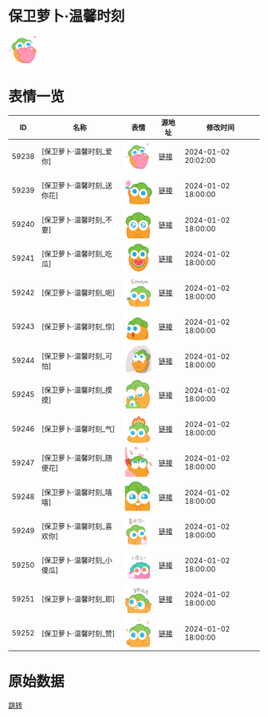 # 保卫萝卜·温馨时刻

<img src="./cover.png" height="60" alt="cover" />

# 表情一览

|ID|名称|表情|源地址|修改时间|
|----|----|----|----|----|
|59238|[保卫萝卜·温馨时刻_爱你]|<img src="./pic/059238_%5B保卫萝卜·温馨时刻_爱你%5D.png" height="60" alt="爱你"/>|[链接](https://i0.hdslb.com/bfs/garb/658c61bfd8826275723a98b407206b289623d73f.png)|2024-01-02 20:02:00|
|59239|[保卫萝卜·温馨时刻_送你花]|<img src="./pic/059239_%5B保卫萝卜·温馨时刻_送你花%5D.png" height="60" alt="送你花"/>|[链接](https://i0.hdslb.com/bfs/garb/32e8c170bbab2e3a5d15681a6c70ec2a420069d6.png)|2024-01-02 18:00:00|
|59240|[保卫萝卜·温馨时刻_不要]|<img src="./pic/059240_%5B保卫萝卜·温馨时刻_不要%5D.png" height="60" alt="不要"/>|[链接](https://i0.hdslb.com/bfs/garb/5e56e528e8dfc672259d5fe7d63b73311119d306.png)|2024-01-02 18:00:00|
|59241|[保卫萝卜·温馨时刻_吃瓜]|<img src="./pic/059241_%5B保卫萝卜·温馨时刻_吃瓜%5D.png" height="60" alt="吃瓜"/>|[链接](https://i0.hdslb.com/bfs/garb/52ae5a806afd35ae71f499c1ae8c9a62ada9cf60.png)|2024-01-02 18:00:00|
|59242|[保卫萝卜·温馨时刻_呃]|<img src="./pic/059242_%5B保卫萝卜·温馨时刻_呃%5D.png" height="60" alt="呃"/>|[链接](https://i0.hdslb.com/bfs/garb/ed97d1e22f91a823177a906de6771e2baa6af367.png)|2024-01-02 18:00:00|
|59243|[保卫萝卜·温馨时刻_惊]|<img src="./pic/059243_%5B保卫萝卜·温馨时刻_惊%5D.png" height="60" alt="惊"/>|[链接](https://i0.hdslb.com/bfs/garb/6297cd529cf759ab806258eb51125ec79264287a.png)|2024-01-02 18:00:00|
|59244|[保卫萝卜·温馨时刻_可怕]|<img src="./pic/059244_%5B保卫萝卜·温馨时刻_可怕%5D.png" height="60" alt="可怕"/>|[链接](https://i0.hdslb.com/bfs/garb/2012d5dc489f4e7a2c9ab40126b263780a6c290b.png)|2024-01-02 18:00:00|
|59245|[保卫萝卜·温馨时刻_摸摸]|<img src="./pic/059245_%5B保卫萝卜·温馨时刻_摸摸%5D.png" height="60" alt="摸摸"/>|[链接](https://i0.hdslb.com/bfs/garb/4693521d6f7473dd2bc54b32506ccfde8e8cf512.png)|2024-01-02 18:00:00|
|59246|[保卫萝卜·温馨时刻_气]|<img src="./pic/059246_%5B保卫萝卜·温馨时刻_气%5D.png" height="60" alt="气"/>|[链接](https://i0.hdslb.com/bfs/garb/df4689f0ec42ffbeb45ff1d49e54bb29993497ef.png)|2024-01-02 18:00:00|
|59247|[保卫萝卜·温馨时刻_随便花]|<img src="./pic/059247_%5B保卫萝卜·温馨时刻_随便花%5D.png" height="60" alt="随便花"/>|[链接](https://i0.hdslb.com/bfs/garb/35cf37acff7e0984dec2c0312dac00fb44921d2c.png)|2024-01-02 18:00:00|
|59248|[保卫萝卜·温馨时刻_嘻嘻]|<img src="./pic/059248_%5B保卫萝卜·温馨时刻_嘻嘻%5D.png" height="60" alt="嘻嘻"/>|[链接](https://i0.hdslb.com/bfs/garb/66e62ace336a968fad1f956350049af1bd589d92.png)|2024-01-02 18:00:00|
|59249|[保卫萝卜·温馨时刻_喜欢你]|<img src="./pic/059249_%5B保卫萝卜·温馨时刻_喜欢你%5D.png" height="60" alt="喜欢你"/>|[链接](https://i0.hdslb.com/bfs/garb/8d9344f3e8af5e285eaef9f587a4f63d1868a1e9.png)|2024-01-02 18:00:00|
|59250|[保卫萝卜·温馨时刻_小傻瓜]|<img src="./pic/059250_%5B保卫萝卜·温馨时刻_小傻瓜%5D.png" height="60" alt="小傻瓜"/>|[链接](https://i0.hdslb.com/bfs/garb/94f62e20e5c1031b12ce5f57f58c5146279bd309.png)|2024-01-02 18:00:00|
|59251|[保卫萝卜·温馨时刻_耶]|<img src="./pic/059251_%5B保卫萝卜·温馨时刻_耶%5D.png" height="60" alt="耶"/>|[链接](https://i0.hdslb.com/bfs/garb/34b5fd88ea521e4bd2385cc9f08930bd8eff78ef.png)|2024-01-02 18:00:00|
|59252|[保卫萝卜·温馨时刻_赞]|<img src="./pic/059252_%5B保卫萝卜·温馨时刻_赞%5D.png" height="60" alt="赞"/>|[链接](https://i0.hdslb.com/bfs/garb/2f483b2653ea629050fad487b72caab8dac0e2fd.png)|2024-01-02 18:00:00|

# 原始数据

[跳转](./raw.json)

